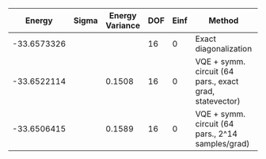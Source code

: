 | Energy      | Sigma | Energy Variance | DOF | Einf | Method                                                  | Reference |
|-------------|-------|-----------------|-----|------|---------------------------------------------------------|-----------|
| -33.6573326 |       |                 | 16  | 0    | Exact diagonalization                                   | [code](https://github.com/varbench/methods/blob/main/scripts/J1J2/square_16_P_0.6/ed_netket.sh) |
| -33.6522114 |       | 0.1508          | 16  | 0    | VQE + symm. circuit (64 pars., exact grad, statevector) | TODO: ask Nikita |
| -33.6506415 |       | 0.1589          | 16  | 0    | VQE + symm. circuit (64 pars., 2^14 samples/grad)       | TODO: ask Nikita |
